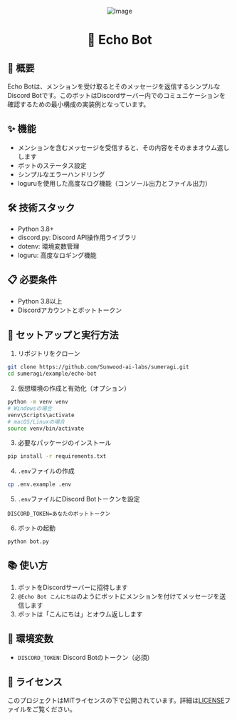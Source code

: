<div align="center">

![Image](https://github.com/user-attachments/assets/40ba8905-a516-4088-ab39-bdac14783f71)

# 🤖 Echo Bot

</div>

## 📝 概要

Echo Botは、メンションを受け取るとそのメッセージを返信するシンプルなDiscord Botです。このボットはDiscordサーバー内でのコミュニケーションを確認するための最小構成の実装例となっています。

## ✨ 機能

- メンションを含むメッセージを受信すると、その内容をそのままオウム返しします
- ボットのステータス設定
- シンプルなエラーハンドリング
- loguruを使用した高度なログ機能（コンソール出力とファイル出力）

## 🛠️ 技術スタック

- Python 3.8+
- discord.py: Discord API操作用ライブラリ
- dotenv: 環境変数管理
- loguru: 高度なロギング機能

## 📋 必要条件

- Python 3.8以上
- Discordアカウントとボットトークン

## 🚀 セットアップと実行方法

1. リポジトリをクローン
```bash
git clone https://github.com/Sunwood-ai-labs/sumeragi.git
cd sumeragi/example/echo-bot
```

2. 仮想環境の作成と有効化（オプション）
```bash
python -m venv venv
# Windowsの場合
venv\Scripts\activate
# macOS/Linuxの場合
source venv/bin/activate
```

3. 必要なパッケージのインストール
```bash
pip install -r requirements.txt
```

4. `.env`ファイルの作成
```bash
cp .env.example .env
```

5. `.env`ファイルにDiscord Botトークンを設定
```
DISCORD_TOKEN=あなたのボットトークン
```

6. ボットの起動
```bash
python bot.py
```

## 📚 使い方

1. ボットをDiscordサーバーに招待します
2. `@Echo Bot こんにちは`のようにボットにメンションを付けてメッセージを送信します
3. ボットは「こんにちは」とオウム返しします

## 🔑 環境変数

- `DISCORD_TOKEN`: Discord Botのトークン（必須）

## 📜 ライセンス

このプロジェクトはMITライセンスの下で公開されています。詳細は[LICENSE](../../LICENSE)ファイルをご覧ください。
